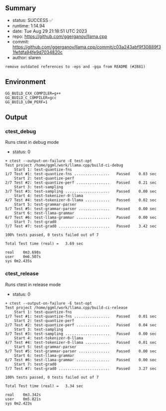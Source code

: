 ## Summary

- status:  SUCCESS ✅
- runtime: 1:14.94
- date:    Tue Aug 29 21:18:51 UTC 2023
- repo:    https://github.com/ggerganov/llama.cpp
- commit:  https://github.com/ggerganov/llama.cpp/commit/c03a243abf9f30889f31fefdfa94fe9d7034820c
- author:  slaren
```
remove outdated references to -eps and -gqa from README (#2881)
```

## Environment

```
GG_BUILD_CXX_COMPILER=g++
GG_BUILD_C_COMPILER=gcc
GG_BUILD_LOW_PERF=1
```

## Output

### ctest_debug

Runs ctest in debug mode
- status: 0
```
+ ctest --output-on-failure -E test-opt
Test project /home/ggml/work/llama.cpp/build-ci-debug
    Start 1: test-quantize-fns
1/7 Test #1: test-quantize-fns ................   Passed    0.03 sec
    Start 2: test-quantize-perf
2/7 Test #2: test-quantize-perf ...............   Passed    0.21 sec
    Start 3: test-sampling
3/7 Test #3: test-sampling ....................   Passed    0.00 sec
    Start 4: test-tokenizer-0-llama
4/7 Test #4: test-tokenizer-0-llama ...........   Passed    0.02 sec
    Start 5: test-grammar-parser
5/7 Test #5: test-grammar-parser ..............   Passed    0.00 sec
    Start 6: test-llama-grammar
6/7 Test #6: test-llama-grammar ...............   Passed    0.00 sec
    Start 7: test-grad0
7/7 Test #7: test-grad0 .......................   Passed    3.42 sec

100% tests passed, 0 tests failed out of 7

Total Test time (real) =   3.69 sec

real	0m3.698s
user	0m6.507s
sys	0m2.435s
```

### ctest_release

Runs ctest in release mode
- status: 0
```
+ ctest --output-on-failure -E test-opt
Test project /home/ggml/work/llama.cpp/build-ci-release
    Start 1: test-quantize-fns
1/7 Test #1: test-quantize-fns ................   Passed    0.01 sec
    Start 2: test-quantize-perf
2/7 Test #2: test-quantize-perf ...............   Passed    0.04 sec
    Start 3: test-sampling
3/7 Test #3: test-sampling ....................   Passed    0.00 sec
    Start 4: test-tokenizer-0-llama
4/7 Test #4: test-tokenizer-0-llama ...........   Passed    0.01 sec
    Start 5: test-grammar-parser
5/7 Test #5: test-grammar-parser ..............   Passed    0.00 sec
    Start 6: test-llama-grammar
6/7 Test #6: test-llama-grammar ...............   Passed    0.00 sec
    Start 7: test-grad0
7/7 Test #7: test-grad0 .......................   Passed    3.27 sec

100% tests passed, 0 tests failed out of 7

Total Test time (real) =   3.34 sec

real	0m3.342s
user	0m5.821s
sys	0m2.423s
```

